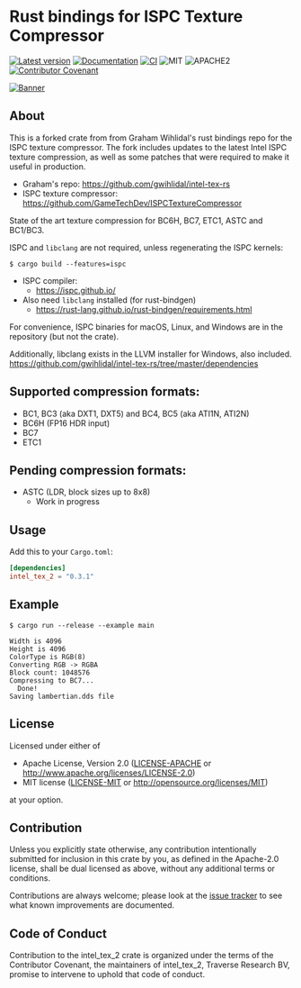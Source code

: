 # Rust bindings for ISPC Texture Compressor


[![Latest version](https://img.shields.io/crates/v/intel_tex_2.svg)](https://crates.io/crates/intel_tex_2)
[![Documentation](https://docs.rs/intel_tex_2/badge.svg)](https://docs.rs/intel_tex_2)
[![CI](https://github.com/Traverse-Research/intel-tex-rs-2/actions/workflows/build.yaml/badge.svg)](https://github.com/Traverse-Research/intel-tex-rs-2/actions/workflows/build.yaml)
![MIT](https://img.shields.io/badge/license-MIT-blue.svg)
![APACHE2](https://img.shields.io/badge/license-APACHE2-blue.svg)
[![Contributor Covenant](https://img.shields.io/badge/contributor%20covenant-v1.4%20adopted-ff69b4.svg)](../main/CODE_OF_CONDUCT.md)

[![Banner](banner.png)](https://traverseresearch.nl)

## About

This is a forked crate from from Graham Wihlidal's rust bindings repo for the ISPC texture compressor. The fork includes updates to the latest Intel ISPC texture compression, as well as some patches that were required to make it useful in production.

* Graham's repo: https://github.com/gwihlidal/intel-tex-rs
* ISPC texture compressor: https://github.com/GameTechDev/ISPCTextureCompressor

State of the art texture compression for BC6H, BC7, ETC1, ASTC and BC1/BC3.

ISPC and `libclang` are not required, unless regenerating the ISPC kernels:

```console
$ cargo build --features=ispc
```

* ISPC compiler:
  * https://ispc.github.io/
* Also need `libclang` installed (for rust-bindgen)
  * https://rust-lang.github.io/rust-bindgen/requirements.html

For convenience, ISPC binaries for macOS, Linux, and Windows are in the repository (but not the crate).

Additionally, libclang exists in the LLVM installer for Windows, also included.
https://github.com/gwihlidal/intel-tex-rs/tree/master/dependencies

## Supported compression formats:

* BC1, BC3 (aka DXT1, DXT5) and BC4, BC5 (aka ATI1N, ATI2N)
* BC6H (FP16 HDR input)
* BC7
* ETC1

## Pending compression formats:

* ASTC (LDR, block sizes up to 8x8)
  * Work in progress

## Usage

Add this to your `Cargo.toml`:

```toml
[dependencies]
intel_tex_2 = "0.3.1"
```

## Example

```console
$ cargo run --release --example main

Width is 4096
Height is 4096
ColorType is RGB(8)
Converting RGB -> RGBA
Block count: 1048576
Compressing to BC7...
  Done!
Saving lambertian.dds file
```

## License

Licensed under either of

 * Apache License, Version 2.0 ([LICENSE-APACHE](LICENSE-APACHE) or http://www.apache.org/licenses/LICENSE-2.0)
 * MIT license ([LICENSE-MIT](LICENSE-MIT) or http://opensource.org/licenses/MIT)

at your option.

## Contribution

Unless you explicitly state otherwise, any contribution intentionally submitted
for inclusion in this crate by you, as defined in the Apache-2.0 license, shall
be dual licensed as above, without any additional terms or conditions.

Contributions are always welcome; please look at the [issue tracker](https://github.com/Traverse-Research/intel-tex-rs-2/issues) to see what
known improvements are documented.

## Code of Conduct

Contribution to the intel_tex_2 crate is organized under the terms of the
Contributor Covenant, the maintainers of intel_tex_2, Traverse Research BV, promise to
intervene to uphold that code of conduct.
